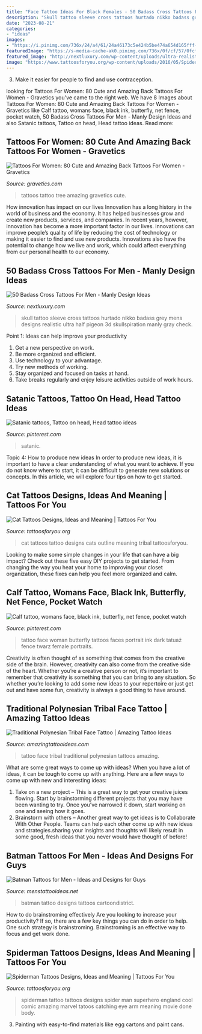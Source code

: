 ```yaml
---
title: "Face Tattoo Ideas For Black Females - 50 Badass Cross Tattoos For Men"
description: "Skull tattoo sleeve cross tattoos hurtado nikko badass grey mens designs realistic ultra half pigeon 3d skullspiration manly gray check"
date: "2023-08-21"
categories:
- "ideas"
images:
- "https://i.pinimg.com/736x/24/a4/61/24a46173c5e424b5be474a654d165fff--horn-tattoo-inspiration.jpg"
featuredImage: "https://s-media-cache-ak0.pinimg.com/736x/0f/cf/57/0fcf570325a99194117eca1fba814357.jpg"
featured_image: "http://nextluxury.com/wp-content/uploads/ultra-realistic-mens-badass-cross-with-skull-3d-half-sleeve-tattoo.jpg"
image: "https://www.tattoosforyou.org/wp-content/uploads/2016/05/Spiderman-Arm-Tattoo.jpg"
---
```



3. Make it easier for people to find and use contraception.

	

		
looking for Tattoos For Women: 80 Cute and Amazing Back Tattoos For Women - Gravetics you've came to the right web. We have 8 Images about Tattoos For Women: 80 Cute and Amazing Back Tattoos For Women - Gravetics like Calf tattoo, womans face, black ink, butterfly, net fence, pocket watch, 50 Badass Cross Tattoos For Men - Manly Design Ideas and also Satanic tattoos, Tattoo on head, Head tattoo ideas. Read more:
		
    
## Tattoos For Women: 80 Cute And Amazing Back Tattoos For Women - Gravetics

<img loading=lazy src="http://www.gravetics.com/wp-content/uploads/2016/11/pattern-tree-in-full-back-tattoo-rootless.jpg" onerror="this.onerror=null;this.src='https://tse1.mm.bing.net/th?id=OIP.voOYzxgr-ZBNtZq7g0leagHaLV&amp;pid=15.1';" alt="Tattoos For Women: 80 Cute and Amazing Back Tattoos For Women - Gravetics">

_Source: gravetics.com_

>tattoos tattoo tree amazing gravetics cute. 

	

How innovation has impact on our lives
Innovation has a long history in the world of business and the economy. It has helped businesses grow and create new products, services, and companies. In recent years, however, innovation has become a more important factor in our lives. innovations can improve people’s quality of life by reducing the cost of technology or making it easier to find and use new products. Innovations also have the potential to change how we live and work, which could affect everything from our personal health to our economy.

    
## 50 Badass Cross Tattoos For Men - Manly Design Ideas

<img loading=lazy src="http://nextluxury.com/wp-content/uploads/ultra-realistic-mens-badass-cross-with-skull-3d-half-sleeve-tattoo.jpg" onerror="this.onerror=null;this.src='https://tse4.mm.bing.net/th?id=OIP.QAEg7GuadugItX8kC-MVZwHaHa&amp;pid=15.1';" alt="50 Badass Cross Tattoos For Men - Manly Design Ideas">

_Source: nextluxury.com_

>skull tattoo sleeve cross tattoos hurtado nikko badass grey mens designs realistic ultra half pigeon 3d skullspiration manly gray check. 

	

Point 1: Ideas can help improve your productivity
1. Get a new perspective on work.
2. Be more organized and efficient.
3. Use technology to your advantage.
4. Try new methods of working.
5. Stay organized and focused on tasks at hand.
6. Take breaks regularly and enjoy leisure activities outside of work hours.

    
## Satanic Tattoos, Tattoo On Head, Head Tattoo Ideas

<img loading=lazy src="https://i.pinimg.com/736x/24/a4/61/24a46173c5e424b5be474a654d165fff--horn-tattoo-inspiration.jpg" onerror="this.onerror=null;this.src='https://tse1.mm.bing.net/th?id=OIP.uW9Xix-lCWWD8cSCjT_BiAHaHR&amp;pid=15.1';" alt="Satanic tattoos, Tattoo on head, Head tattoo ideas">

_Source: pinterest.com_

>satanic. 

	

Topic 4: How to produce new ideas
In order to produce new ideas, it is important to have a clear understanding of what you want to achieve. If you do not know where to start, it can be difficult to generate new solutions or concepts. In this article, we will explore four tips on how to get started.

    
## Cat Tattoos Designs, Ideas And Meaning | Tattoos For You

<img loading=lazy src="http://www.tattoosforyou.org/wp-content/uploads/2013/10/Cats-Tattoo.jpg" onerror="this.onerror=null;this.src='https://tse1.mm.bing.net/th?id=OIP.HcRhM8uBxmC-KuoZOMG-8gHaJ4&amp;pid=15.1';" alt="Cat Tattoos Designs, Ideas and Meaning | Tattoos For You">

_Source: tattoosforyou.org_

>cat tattoos tattoo designs cats outline meaning tribal tattoosforyou. 

	

Looking to make some simple changes in your life that can have a big impact? Check out these five easy DIY projects to get started. From changing the way you heat your home to improving your closet organization, these fixes can help you feel more organized and calm.

    
## Calf Tattoo, Womans Face, Black Ink, Butterfly, Net Fence, Pocket Watch

<img loading=lazy src="https://s-media-cache-ak0.pinimg.com/736x/0f/cf/57/0fcf570325a99194117eca1fba814357.jpg" onerror="this.onerror=null;this.src='https://tse1.mm.bing.net/th?id=OIP.FL-q3sO1WeGl-b0FIsRTigHaKa&amp;pid=15.1';" alt="Calf tattoo, womans face, black ink, butterfly, net fence, pocket watch">

_Source: pinterest.com_

>tattoo face woman butterfly tattoos faces portrait ink dark tatuaż fence twarz female portraits. 

	

Creativity is often thought of as something that comes from the creative side of the brain. However, creativity can also come from the creative side of the heart. Whether you’re a creative person or not, it’s important to remember that creativity is something that you can bring to any situation. So whether you’re looking to add some new ideas to your repertoire or just get out and have some fun, creativity is always a good thing to have around.

    
## Traditional Polynesian Tribal Face Tattoo | Amazing Tattoo Ideas

<img loading=lazy src="https://amazingtattooideas.com/wp-content/uploads/2016/12/Traditional-Polynesian-Tribal-Face-Tattoo.jpg" onerror="this.onerror=null;this.src='https://tse3.mm.bing.net/th?id=OIP.6Tymad6tLWElQWkK9_MRJAHaKs&amp;pid=15.1';" alt="Traditional Polynesian Tribal Face Tattoo | Amazing Tattoo Ideas">

_Source: amazingtattooideas.com_

>tattoo face tribal traditional polynesian tattoos amazing. 

	

What are some great ways to come up with ideas?
When you have a lot of ideas, it can be tough to come up with anything. Here are a few ways to come up with new and interesting ideas: 
1. Take on a new project – This is a great way to get your creative juices flowing. Start by brainstorming different projects that you may have been wanting to try. Once you’ve narrowed it down, start working on one and seeing how it goes. 
2. Brainstorm with others – Another great way to get ideas is to Collaborate With Other People. Teams can help each other come up with new ideas and strategies.sharing your insights and thoughts will likely result in some good, fresh ideas that you never would have thought of before! 

    
## Batman Tattoos For Men - Ideas And Designs For Guys

<img loading=lazy src="http://www.menstattooideas.net/tattooimages/2015/06/batman-tattoos-31.jpg" onerror="this.onerror=null;this.src='https://tse3.mm.bing.net/th?id=OIP.axVRmu8mZjsmvf5H6t6HwAAAAA&amp;pid=15.1';" alt="Batman Tattoos for Men - Ideas and Designs for Guys">

_Source: menstattooideas.net_

>batman tattoo designs tattoos cartoondistrict. 

	

How to do brainstroming effectively
Are you looking to increase your productivity? If so, there are a few key things you can do in order to help. One such strategy is brainstroming. Brainstroming is an effective way to focus and get work done.

    
## Spiderman Tattoos Designs, Ideas And Meaning | Tattoos For You

<img loading=lazy src="https://www.tattoosforyou.org/wp-content/uploads/2016/05/Spiderman-Arm-Tattoo.jpg" onerror="this.onerror=null;this.src='https://tse3.mm.bing.net/th?id=OIP._-0PlYGf_vMxmnlj9J0u6wHaLE&amp;pid=15.1';" alt="Spiderman Tattoos Designs, Ideas and Meaning | Tattoos For You">

_Source: tattoosforyou.org_

>spiderman tattoo tattoos designs spider man superhero england cool comic amazing marvel tatoos catching eye arm meaning movie done body. 

	

3. Painting with easy-to-find materials like egg cartons and paint cans.

